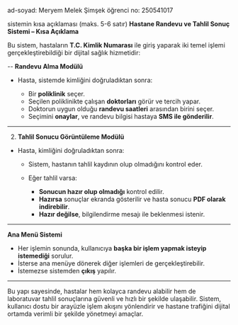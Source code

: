 ad-soyad: Meryem Melek Şimşek
öğrenci no: 250541017

sistemin kısa açıklaması (maks. 5-6 satır)
 **Hastane Randevu ve Tahlil Sonuç Sistemi – Kısa Açıklama**

Bu sistem, hastaların **T.C. Kimlik Numarası** ile giriş yaparak iki temel işlemi gerçekleştirebildiği bir dijital sağlık hizmetidir:

-- **Randevu Alma Modülü**

* Hasta, sistemde kimliğini doğruladıktan sonra:

  * Bir **poliklinik** seçer.
  * Seçilen poliklinikte çalışan **doktorları** görür ve tercih yapar.
  * Doktorun uygun olduğu **randevu saatleri** arasından birini seçer.
  * Seçimini **onaylar**, ve randevu bilgisi hastaya **SMS ile gönderilir**.

---
 2. **Tahlil Sonucu Görüntüleme Modülü**

* Hasta, kimliğini doğruladıktan sonra:

  * Sistem, hastanın tahlil kaydının olup olmadığını kontrol eder.
  * Eğer tahlil varsa:

    * **Sonucun hazır olup olmadığı** kontrol edilir.
    * **Hazırsa** sonuçlar ekranda gösterilir ve hasta sonucu **PDF olarak indirebilir**.
    * **Hazır değilse**, bilgilendirme mesajı ile beklenmesi istenir.

---

 **Ana Menü Sistemi**

* Her işlemin sonunda, kullanıcıya **başka bir işlem yapmak isteyip istemediği** sorulur.
* İsterse ana menüye dönerek diğer işlemleri de gerçekleştirebilir.
* İstemezse sistemden **çıkış** yapılır.

---

Bu yapı sayesinde, hastalar hem kolayca randevu alabilir hem de laboratuvar tahlil sonuçlarına güvenli ve hızlı bir şekilde ulaşabilir. Sistem, kullanıcı dostu bir arayüzle işlem akışını yönlendirir ve hastane trafiğini dijital ortamda verimli bir şekilde yönetmeyi amaçlar.
